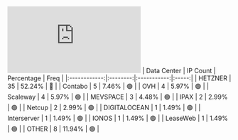 ![Diagramm](https://github.com/obajay/StateSync-snapshots/blob/main/Projects/Empower/1/README.md)
| Data Center | IP Count | Percentage | Freq |
|:------------:|:--------:|:-----------:|:-----:|
| HETZNER | 35 | 52.24% | 🔴 |
| Contabo | 5 | 7.46% | 🟢 |
| OVH | 4 | 5.97% | 🟢 |
| Scaleway | 4 | 5.97% | 🟢 |
| MEVSPACE | 3 | 4.48% | 🟢 |
| IPAX | 2 | 2.99% | 🟢 |
| Netcup | 2 | 2.99% | 🟢 |
| DIGITALOCEAN | 1 | 1.49% | 🟢 |
| Interserver | 1 | 1.49% | 🟢 |
| IONOS | 1 | 1.49% | 🟢 |
| LeaseWeb | 1 | 1.49% | 🟢 |
| OTHER | 8 | 11.94% | 🟢 |